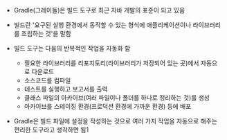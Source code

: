 - Gradle(그레이들)은 빌드 도구로 최근 자바 개발의 표준이 되고 있음
- 빌드란 '요구된 실행 환경에서 동작할 수 있는 형식에 애플리케이션이나 라이브러리를 조립하는 것'을 말함

- 빌드 도구는 다음의 반복적인 작업을 자동화 함
	- 필요한 라이브러리를 리포지토리(라이브러리가 저장되어 있는 곳)에서 자동으로 다운로드
	- 소스코드를 컴파일
	- 테스트를 실행하고 보고서를 출력
	- 클래스 파일의 아카이브(여러 파일이나 폴더를 하나로 정리하는 것)를 생성
	- 아카이브를 스테이징 환경(프로덕션 환경에 가까운 환경) 등에 배포

- Gradle은 빌드 파일에 설정을 작성하는 것으로 여러 가지 작업을 자동으로 해주는 편리한 도구라고 생각하면 됨1